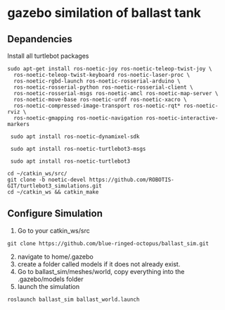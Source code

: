 # gazebo similation of ballast tank 
## Depandencies
Install all turtlebot packages
```
sudo apt-get install ros-noetic-joy ros-noetic-teleop-twist-joy \
  ros-noetic-teleop-twist-keyboard ros-noetic-laser-proc \
  ros-noetic-rgbd-launch ros-noetic-rosserial-arduino \
  ros-noetic-rosserial-python ros-noetic-rosserial-client \
  ros-noetic-rosserial-msgs ros-noetic-amcl ros-noetic-map-server \
  ros-noetic-move-base ros-noetic-urdf ros-noetic-xacro \
  ros-noetic-compressed-image-transport ros-noetic-rqt* ros-noetic-rviz \
  ros-noetic-gmapping ros-noetic-navigation ros-noetic-interactive-markers
```
```
 sudo apt install ros-noetic-dynamixel-sdk
```
```
 sudo apt install ros-noetic-turtlebot3-msgs
```
```
 sudo apt install ros-noetic-turtlebot3
```
```
cd ~/catkin_ws/src/
git clone -b noetic-devel https://github.com/ROBOTIS-GIT/turtlebot3_simulations.git
cd ~/catkin_ws && catkin_make
```

## Configure Simulation
1. Go to your catkin_ws/src
 ```
 git clone https://github.com/blue-ringed-octopus/ballast_sim.git 
 ``` 
2. navigate to home/.gazebo
3. create a folder called models if it does not already exist.
4. Go to ballast_sim/meshes/world, copy everything into the .gazebo/models folder
5. launch the simulation
``` 
roslaunch ballast_sim ballast_world.launch 
```